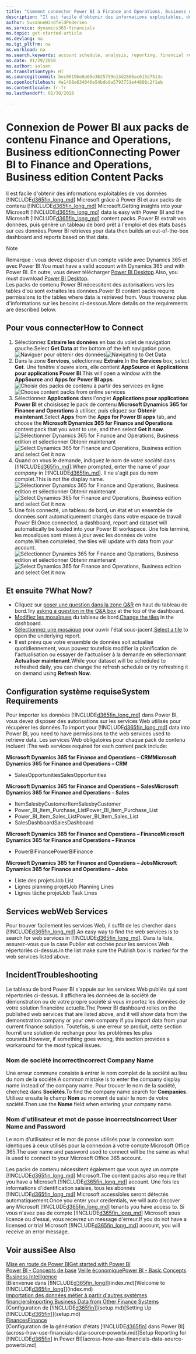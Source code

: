 ```yaml
---
title: "Comment connecter Power BI à Finance and Operations, Business edition | Microsoft Docs"
description: "Il est facile d'obtenir des informations exploitables, de la veille économique et des KPI de vos données Finance and Operations, Business edition grâce à Power BI et aux packs de contenu Finance and Operations, Business edition"
author: SusanneWindfeldPedersen
ms.service: dynamics365-financials
ms.topic: get-started-article
ms.devlang: na
ms.tgt_pltfrm: na
ms.workload: na
ms.search.keywords: account schedule, analysis, reporting, financial report, business intelligence, KPI
ms.date: 01/29/2018
ms.author: solsen
ms.translationtype: HT
ms.sourcegitcommit: bec0619be0a65e3625759e13d2866ac615d7513c
ms.openlocfilehash: 4a1498e634046e54bdb9a5793731e44808c2f1eb
ms.contentlocale: fr-fr
ms.lasthandoff: 01/30/2018

---
```

# <a name="connecting-power-bi-to-finance-and-operations-business-edition-content-packs"></a><span data-ttu-id="92877-103">Connexion de Power BI aux packs de contenu Finance and Operations, Business edition</span><span class="sxs-lookup"><span data-stu-id="92877-103">Connecting Power BI to Finance and Operations, Business edition Content Packs</span></span>
<span data-ttu-id="92877-104">Il est facile d'obtenir des informations exploitables de vos données [!INCLUDE[d365fin_long_md](includes/d365fin_long_md.md)] Microsoft grâce à Power BI et aux packs de contenu [!INCLUDE[d365fin_long_md](includes/d365fin_long_md.md)] Microsoft.</span><span class="sxs-lookup"><span data-stu-id="92877-104">Getting insights into your Microsoft [!INCLUDE[d365fin_long_md](includes/d365fin_long_md.md)] data is easy with Power BI and the Microsoft [!INCLUDE[d365fin_long_md](includes/d365fin_long_md.md)] content packs.</span></span> <span data-ttu-id="92877-105">Power BI extrait vos données, puis génère un tableau de bord prêt à l'emploi et des états basés sur ces données.</span><span class="sxs-lookup"><span data-stu-id="92877-105">Power BI retrieves your data then builds an out-of-the-box dashboard and reports based on that data.</span></span>

> [!NOTE]  
>  <span data-ttu-id="92877-106">Remarque : vous devez disposer d'un compte valide avec Dynamics 365 et avec Power BI.</span><span class="sxs-lookup"><span data-stu-id="92877-106">You must have a valid account with Dynamics 365 and with Power BI.</span></span> <span data-ttu-id="92877-107">En outre, vous devez télécharger [Power BI Desktop](https://powerbi.microsoft.com/en-us/desktop/).</span><span class="sxs-lookup"><span data-stu-id="92877-107">Also, you must download [Power BI Desktop](https://powerbi.microsoft.com/en-us/desktop/).</span></span>  
>  <span data-ttu-id="92877-108">Les packs de contenu Power BI nécessitent des autorisations vers les tables d'où sont extraites les données.</span><span class="sxs-lookup"><span data-stu-id="92877-108">Power BI content packs require permissions to the tables where data is retrieved from.</span></span> <span data-ttu-id="92877-109">Vous trouverez plus d'informations sur les besoins ci-dessous.</span><span class="sxs-lookup"><span data-stu-id="92877-109">More details on the requirements are described below.</span></span>  

## <a name="how-to-connect"></a><span data-ttu-id="92877-110">Pour vous connecter</span><span class="sxs-lookup"><span data-stu-id="92877-110">How to Connect</span></span>
1. <span data-ttu-id="92877-111">Sélectionnez **Extraire les données** en bas du volet de navigation gauche.</span><span class="sxs-lookup"><span data-stu-id="92877-111">Select **Get Data** at the bottom of the left navigation pane.</span></span>  
<span data-ttu-id="92877-112">![Naviguer pour obtenir des données](./media/across-how-to-connect-powerbi-d365-content-packs/powerbi-get-data.png)</span><span class="sxs-lookup"><span data-stu-id="92877-112">![Navigating to Get Data](./media/across-how-to-connect-powerbi-d365-content-packs/powerbi-get-data.png)</span></span>
2. <span data-ttu-id="92877-113">Dans la zone **Services**, sélectionnez **Extraire**.</span><span class="sxs-lookup"><span data-stu-id="92877-113">In the **Services** box, select **Get**.</span></span> <span data-ttu-id="92877-114">Une fenêtre s'ouvre alors, elle contient **AppSource** et **Applications pour applications Power BI**.</span><span class="sxs-lookup"><span data-stu-id="92877-114">This will open a window with the **AppSource** and **Apps for Power BI apps**.</span></span>  
<span data-ttu-id="92877-115">![Choisir des packs de contenu à partir des services en ligne](./media/across-how-to-connect-powerbi-d365-content-packs/powerbi-online-services-get.png)</span><span class="sxs-lookup"><span data-stu-id="92877-115">![Choose content packs from online services](./media/across-how-to-connect-powerbi-d365-content-packs/powerbi-online-services-get.png)</span></span>
3. <span data-ttu-id="92877-116">Sélectionnez **Applications** dans l'onglet **Applications pour applications Power BI** et choisissez le pack de contenu **Microsoft Dynamics 365 for Finance and Operations** à utiliser, puis cliquez sur **Obtenir maintenant**.</span><span class="sxs-lookup"><span data-stu-id="92877-116">Select **Apps** from the **Apps for Power BI apps** tab, and choose the **Microsoft Dynamics 365 for Finance and Operations** content pack that you want to use, and then select **Get it now**.</span></span>  
<span data-ttu-id="92877-117">![Sélectionner Dynamics 365 for Finance and Operations, Business edition et sélectionner Obtenir maintenant](./media/across-how-to-connect-powerbi-d365-content-packs/powerbi-dynamics365-for-financials-get-it-now.png)</span><span class="sxs-lookup"><span data-stu-id="92877-117">![Select Dynamics 365 for Finance and Operations, Business edition and select Get it now](./media/across-how-to-connect-powerbi-d365-content-packs/powerbi-dynamics365-for-financials-get-it-now.png)</span></span>
4. <span data-ttu-id="92877-118">Quand on vous le demande, indiquez le nom de *votre société* dans [!INCLUDE[d365fin_md](includes/d365fin_long_md.md)].</span><span class="sxs-lookup"><span data-stu-id="92877-118">When prompted, enter the name of *your company* in [!INCLUDE[d365fin_md](includes/d365fin_long_md.md)].</span></span> <span data-ttu-id="92877-119">Il ne s'agit pas du nom complet.</span><span class="sxs-lookup"><span data-stu-id="92877-119">This is not the display name.</span></span>  
<span data-ttu-id="92877-120">![Sélectionner Dynamics 365 for Finance and Operations, Business edition et sélectionner Obtenir maintenant](./media/across-how-to-connect-powerbi-d365-content-packs/powerbi-connect-to-d365-finance-and-operations-crm.png)</span><span class="sxs-lookup"><span data-stu-id="92877-120">![Select Dynamics 365 for Finance and Operations, Business edition and select Get it now](./media/across-how-to-connect-powerbi-d365-content-packs/powerbi-connect-to-d365-finance-and-operations-crm.png)</span></span>
5. <span data-ttu-id="92877-121">Une fois connecté, un tableau de bord, un état et un ensemble de données sont automatiquement chargés dans votre espace de travail Power BI.</span><span class="sxs-lookup"><span data-stu-id="92877-121">Once connected, a dashboard, report and dataset will automatically be loaded into your Power BI workspace.</span></span> <span data-ttu-id="92877-122">Une fois terminé, les mosaïques sont mises à jour avec les données de votre compte.</span><span class="sxs-lookup"><span data-stu-id="92877-122">When completed, the tiles will update with data from your account.</span></span>
<span data-ttu-id="92877-123">![Sélectionner Dynamics 365 for Finance and Operations, Business edition et sélectionner Obtenir maintenant](./media/across-how-to-connect-powerbi-d365-content-packs/powerbi-workspace-dashboard-report-dataset.png)</span><span class="sxs-lookup"><span data-stu-id="92877-123">![Select Dynamics 365 for Finance and Operations, Business edition  and select Get it now](./media/across-how-to-connect-powerbi-d365-content-packs/powerbi-workspace-dashboard-report-dataset.png)</span></span>

## <a name="what-now"></a><span data-ttu-id="92877-124">Et ensuite ?</span><span class="sxs-lookup"><span data-stu-id="92877-124">What Now?</span></span>

- <span data-ttu-id="92877-125">Cliquez sur [poser une question dans la zone Q&R](https://docs.microsoft.com/en-us/power-bi/service-q-and-a) en haut du tableau de bord.</span><span class="sxs-lookup"><span data-stu-id="92877-125">Try [asking a question in the Q&A box](https://docs.microsoft.com/en-us/power-bi/service-q-and-a) at the top of the dashboard.</span></span>  
- <span data-ttu-id="92877-126">[Modifiez les mosaïques](https://docs.microsoft.com/en-us/power-bi/service-dashboard-edit-tile) du tableau de bord.</span><span class="sxs-lookup"><span data-stu-id="92877-126">[Change the tiles](https://docs.microsoft.com/en-us/power-bi/service-dashboard-edit-tile) in the dashboard.</span></span>  
- <span data-ttu-id="92877-127">[Sélectionnez une mosaïque](https://docs.microsoft.com/en-us/power-bi/service-dashboard-tiles) pour ouvrir l'état sous-jacent.</span><span class="sxs-lookup"><span data-stu-id="92877-127">[Select a tile](https://docs.microsoft.com/en-us/power-bi/service-dashboard-tiles) to open the underlying report.</span></span>  
- <span data-ttu-id="92877-128">Il est prévu que votre ensemble de données soit actualisé quotidiennement, vous pouvez toutefois modifier la planification de l'actualisation ou essayer de l'actualiser à la demande en sélectionnant **Actualiser maintenant**.</span><span class="sxs-lookup"><span data-stu-id="92877-128">While your dataset will be scheduled to refreshed daily, you can change the refresh schedule or try refreshing it on demand using **Refresh Now**.</span></span>

## <a name="system-requirements"></a><span data-ttu-id="92877-129">Configuration système requise</span><span class="sxs-lookup"><span data-stu-id="92877-129">System Requirements</span></span>
<span data-ttu-id="92877-130">Pour importer les données [!INCLUDE[d365fin_long_md](includes/d365fin_long_md.md)] dans Power BI, vous devez disposer des autorisations sur les services Web utilisés pour récupérer les données.</span><span class="sxs-lookup"><span data-stu-id="92877-130">To import your [!INCLUDE[d365fin_long_md](includes/d365fin_long_md.md)] data into Power BI, you need to have permissions to the web services used to retrieve data.</span></span> <span data-ttu-id="92877-131">Les services Web obligatoires pour chaque pack de contenu incluent :</span><span class="sxs-lookup"><span data-stu-id="92877-131">The web services required for each content pack include:</span></span>

<span data-ttu-id="92877-132">**Microsoft Dynamics 365 for Finance and Operations – CRM**</span><span class="sxs-lookup"><span data-stu-id="92877-132">**Microsoft Dynamics 365 for Finance and Operations – CRM**</span></span>
- <span data-ttu-id="92877-133">SalesOpportunities</span><span class="sxs-lookup"><span data-stu-id="92877-133">SalesOpportunities</span></span>

<span data-ttu-id="92877-134">**Microsoft Dynamics 365 for Finance and Operations – Sales**</span><span class="sxs-lookup"><span data-stu-id="92877-134">**Microsoft Dynamics 365 for Finance and Operations – Sales**</span></span>
- <span data-ttu-id="92877-135">ItemSalesbyCustomer</span><span class="sxs-lookup"><span data-stu-id="92877-135">ItemSalesbyCustomer</span></span>
- <span data-ttu-id="92877-136">Power_BI_Item_Purchase_List</span><span class="sxs-lookup"><span data-stu-id="92877-136">Power_BI_Item_Purchase_List</span></span>
- <span data-ttu-id="92877-137">Power_BI_Item_Sales_List</span><span class="sxs-lookup"><span data-stu-id="92877-137">Power_BI_Item_Sales_List</span></span>
- <span data-ttu-id="92877-138">SalesDashboard</span><span class="sxs-lookup"><span data-stu-id="92877-138">SalesDashboard</span></span>

<span data-ttu-id="92877-139">**Microsoft Dynamics 365 for Finance and Operations – Finance**</span><span class="sxs-lookup"><span data-stu-id="92877-139">**Microsoft Dynamics 365 for Finance and Operations – Finance**</span></span>
- <span data-ttu-id="92877-140">PowerBIFinance</span><span class="sxs-lookup"><span data-stu-id="92877-140">PowerBIFinance</span></span>

<span data-ttu-id="92877-141">**Microsoft Dynamics 365 for Finance and Operations – Jobs**</span><span class="sxs-lookup"><span data-stu-id="92877-141">**Microsoft Dynamics 365 for Finance and Operations – Jobs**</span></span>
- <span data-ttu-id="92877-142">Liste des projets</span><span class="sxs-lookup"><span data-stu-id="92877-142">Job List</span></span>
- <span data-ttu-id="92877-143">Lignes planning projet</span><span class="sxs-lookup"><span data-stu-id="92877-143">Job Planning Lines</span></span>
- <span data-ttu-id="92877-144">Lignes tâche projet</span><span class="sxs-lookup"><span data-stu-id="92877-144">Job Task Lines</span></span>

## <a name="web-services"></a><span data-ttu-id="92877-145">Services web</span><span class="sxs-lookup"><span data-stu-id="92877-145">Web Services</span></span>
<span data-ttu-id="92877-146">Pour trouver facilement les services Web, il suffit de les chercher dans [!INCLUDE[d365fin_long_md](includes/d365fin_long_md.md)].</span><span class="sxs-lookup"><span data-stu-id="92877-146">An easy way to find the web services is to search for web services in [!INCLUDE[d365fin_long_md](includes/d365fin_long_md.md)].</span></span> <span data-ttu-id="92877-147">Dans la liste, assurez-vous que la case Publier est cochée pour les services Web répertoriés ci-dessus.</span><span class="sxs-lookup"><span data-stu-id="92877-147">In the list make sure the Publish box is marked for the web services listed above.</span></span>

## <a name="troubleshooting"></a><span data-ttu-id="92877-148">Incident</span><span class="sxs-lookup"><span data-stu-id="92877-148">Troubleshooting</span></span>
<span data-ttu-id="92877-149">Le tableau de bord Power BI s'appuie sur les services Web publiés qui sont répertoriés ci-dessus. Il affichera les données de la société de démonstration ou de votre propre société si vous importez les données de votre solution financière actuelle.</span><span class="sxs-lookup"><span data-stu-id="92877-149">The Power BI dashboard relies on the published web services that are listed above, and it will show data from the demonstration company or your own company if you import data from your current finance solution.</span></span> <span data-ttu-id="92877-150">Toutefois, si une erreur se produit, cette section fournit une solution de rechange pour les problèmes les plus courants.</span><span class="sxs-lookup"><span data-stu-id="92877-150">However, if something goes wrong, this section provides a workaround for the most typical issues.</span></span>

### <a name="incorrect-company-name"></a><span data-ttu-id="92877-151">Nom de société incorrect</span><span class="sxs-lookup"><span data-stu-id="92877-151">Incorrect Company Name</span></span>  
<span data-ttu-id="92877-152">Une erreur commune consiste à entrer le nom complet de la société au lieu du nom de la société.</span><span class="sxs-lookup"><span data-stu-id="92877-152">A common mistake is to enter the company display name instead of the company name.</span></span> <span data-ttu-id="92877-153">Pour trouver le nom de la société, cherchez dans **Sociétés**.</span><span class="sxs-lookup"><span data-stu-id="92877-153">To find the company name search for **Companies**.</span></span> <span data-ttu-id="92877-154">Utilisez ensuite le champ **Nom** au moment de saisir le nom de votre société.</span><span class="sxs-lookup"><span data-stu-id="92877-154">Then use the **Name** field when entering your company name.</span></span>

### <a name="incorrect-user-name-and-password"></a><span data-ttu-id="92877-155">Nom d'utilisateur et mot de passe incorrects</span><span class="sxs-lookup"><span data-stu-id="92877-155">Incorrect User Name and Password</span></span>  
<span data-ttu-id="92877-156">Le nom d'utilisateur et le mot de passe utilisés pour la connexion sont identiques à ceux utilisés pour la connexion à votre compte Microsoft Office 365.</span><span class="sxs-lookup"><span data-stu-id="92877-156">The user name and password used to connect will be the same as what is used to connect to your Microsoft Office 365 account.</span></span>  

<span data-ttu-id="92877-157">Les packs de contenu nécessitent également que vous ayez un compte [!INCLUDE[d365fin_long_md](includes/d365fin_long_md.md)] Microsoft.</span><span class="sxs-lookup"><span data-stu-id="92877-157">The content packs also require that you have a Microsoft [!INCLUDE[d365fin_long_md](includes/d365fin_long_md.md)] account.</span></span>  <span data-ttu-id="92877-158">Une fois les informations d'identification saisies, tous les abonnés [!INCLUDE[d365fin_long_md](includes/d365fin_long_md.md)] Microsoft accessibles seront détectés automatiquement.</span><span class="sxs-lookup"><span data-stu-id="92877-158">Once you enter your credentials, we will auto discover any Microsoft [!INCLUDE[d365fin_long_md](includes/d365fin_long_md.md)] tenants you have access to.</span></span>  <span data-ttu-id="92877-159">Si vous n'avez pas de compte [!INCLUDE[d365fin_long_md](includes/d365fin_long_md.md)] Microsoft sous licence ou d'essai, vous recevrez un message d'erreur.</span><span class="sxs-lookup"><span data-stu-id="92877-159">If you do not have a licensed or trial Microsoft [!INCLUDE[d365fin_long_md](includes/d365fin_long_md.md)] account, you will receive an error message.</span></span>

## <a name="see-also"></a><span data-ttu-id="92877-160">Voir aussi</span><span class="sxs-lookup"><span data-stu-id="92877-160">See Also</span></span>
[<span data-ttu-id="92877-161">Mise en route de Power BI</span><span class="sxs-lookup"><span data-stu-id="92877-161">Get started with Power BI</span></span>](https://docs.microsoft.com/en-us/power-bi/service-get-started)  
<span data-ttu-id="92877-162">[Power BI - Concepts de base](https://docs.microsoft.com/en-us/power-bi/service-basic-concepts)
[Veille économique](bi.md)</span><span class="sxs-lookup"><span data-stu-id="92877-162">[Power BI - Basic Concepts](https://docs.microsoft.com/en-us/power-bi/service-basic-concepts)
[Business Intelligence](bi.md)</span></span>  
<span data-ttu-id="92877-163">[Bienvenue dans [!INCLUDE[d365fin_long](includes/d365fin_long_md.md)]](index.md)</span><span class="sxs-lookup"><span data-stu-id="92877-163">[Welcome to [!INCLUDE[d365fin_long](includes/d365fin_long_md.md)]](index.md)</span></span>  
[<span data-ttu-id="92877-164">Importation des données métier à partir d'autres systèmes financiers</span><span class="sxs-lookup"><span data-stu-id="92877-164">Importing Business Data from Other Finance Systems</span></span>](upload-data.md)  
<span data-ttu-id="92877-165">[Configuration de [!INCLUDE[d365fin](includes/d365fin_md.md)]](setup.md)</span><span class="sxs-lookup"><span data-stu-id="92877-165">[Setting Up [!INCLUDE[d365fin](includes/d365fin_md.md)]](setup.md)</span></span>  
[<span data-ttu-id="92877-166">Finances</span><span class="sxs-lookup"><span data-stu-id="92877-166">Finance</span></span>](finance.md)  
<span data-ttu-id="92877-167">[Configuration de la génération d'états [!INCLUDE[d365fin](includes/d365fin_md.md)] dans Power BI](across-how-use-financials-data-source-powerbi.md)</span><span class="sxs-lookup"><span data-stu-id="92877-167">[Setup Reporting for [!INCLUDE[d365fin](includes/d365fin_md.md)] in Power BI](across-how-use-financials-data-source-powerbi.md)</span></span>  

